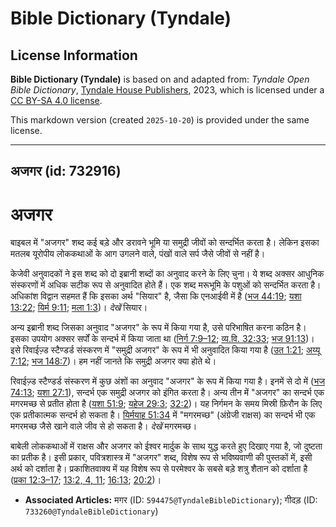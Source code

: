 # Bible Dictionary (Tyndale)

## License Information

**Bible Dictionary (Tyndale)** is based on and adapted from: _Tyndale Open Bible Dictionary_, [Tyndale House Publishers](https://tyndaleopenresources.com/), 2023, which is licensed under a [CC BY-SA 4.0 license](https://creativecommons.org/licenses/by-sa/4.0/legalcode.en).

This markdown version (created `2025-10-20`) is provided under the same license.



--------------------------------

## अजगर (id: 732916)

अजगर
====

बाइबल में "अजगर" शब्द कई बड़े और डरावने भूमि या समुद्री जीवों को सन्दर्भित करता है। लेकिन इसका मतलब यूरोपीय लोककथाओं के आग उगलने वाले, पंखों वाले सर्प जैसे जीवों से नहीं है।

केजेवी अनुवादकों ने इस शब्द को दो इब्रानी शब्दों का अनुवाद करने के लिए चुना। ये शब्द अक्सर आधुनिक संस्करणों में अधिक सटीक रूप से अनुवादित होते हैं। एक शब्द मरूभूमि के पशुओं को सन्दर्भित करता है। अधिकांश विद्वान सहमत हैं कि इसका अर्थ "सियार" है, जैसा कि एनआईवी में है ([भज 44:19](https://ref.ly/Ps44:19); [यशा 13:22](https://ref.ly/Isa13:22); [यिर्म 9:11](https://ref.ly/Jer9:11); [मला 1:3](https://ref.ly/Mal1:3))। *देखें* सियार।

अन्य इब्रानी शब्द जिसका अनुवाद "अजगर" के रूप में किया गया है, उसे परिभाषित करना कठिन है। इसका उपयोग अक्सर सर्पों के सन्दर्भ में किया जाता था ([निर्ग 7:9–12](https://ref.ly/Exod7:9-Exod7:12); [व्य.वि. 32:33](https://ref.ly/Deut32:33); [भज 91:13](https://ref.ly/Ps91:13))। इसे रिवाईज़्ड स्टैण्डर्ड संस्करण में "समुद्री अजगर" के रूप में भी अनुवादित किया गया है ([उत 1:21](https://ref.ly/Gen1:21); [अय्यू 7:12](https://ref.ly/Job7:12); [भज 148:7](https://ref.ly/Ps148:7))। हम नहीं जानते कि समुद्री अजगर क्या होते थे।

रिवाईज़्ड स्टैण्डर्ड संस्करण में कुछ अंशों का अनुवाद "अजगर" के रूप में किया गया है। इनमें से दो में ([भज 74:13](https://ref.ly/Ps74:13); [यशा 27:1](https://ref.ly/Isa27:1)), सन्दर्भ एक समुद्री अजगर को इंगित करता है। अन्य तीन में "अजगर" का सन्दर्भ एक मगरमच्छ से प्रतीत होता है ([यशा 51:9](https://ref.ly/Isa51:9); [यहेज 29:3](https://ref.ly/Ezek29:3); [32:2](https://ref.ly/Ezek32:2))। यह निर्गमन के समय मिस्री फ़िरौन के लिए एक प्रतीकात्मक सन्दर्भ हो सकता है। [यिर्मयाह 51:34](https://ref.ly/Jer51:34) में "मगरमच्छ" (अंग्रेजी राक्षस) का सन्दर्भ भी एक मगरमच्छ जैसे खाने वाले जीव से हो सकता है। *देखें* मगरमच्छ।

बाबेली लोककथाओं में राक्षस और अजगर को ईश्वर मार्दुक के साथ युद्ध करते हुए दिखाए गया है, जो दुष्टता का प्रतीक है। इसी प्रकार, पवित्रशास्त्र में "अजगर" शब्द, विशेष रूप से भविष्यवाणी की पुस्तकों में, इसी अर्थ को दर्शाता है। प्रकाशितवाक्य में यह विशेष रूप से परमेश्वर के सबसे बड़े शत्रु शैतान को दर्शाता है ([प्रका 12:3–17](https://ref.ly/Rev12:3-Rev12:17); [13:2, 4, 11](https://ref.ly/Rev13:2,Rev13:4,Rev13:11); [16:13](https://ref.ly/Rev16:13); [20:2](https://ref.ly/Rev20:2))।

* **Associated Articles:** मगर (ID: `594475@TyndaleBibleDictionary`); गीदड़ (ID: `733260@TyndaleBibleDictionary`)

